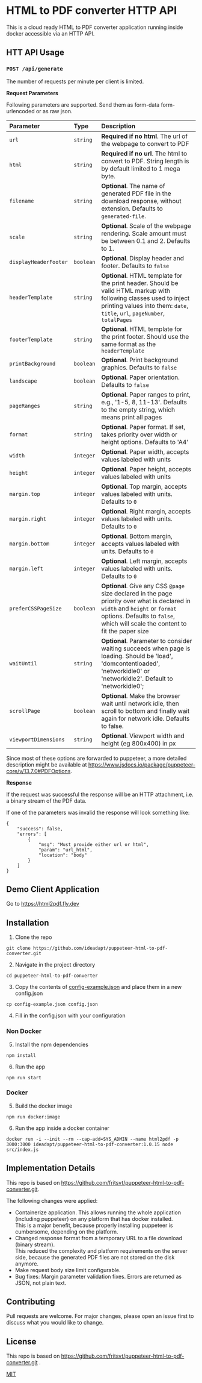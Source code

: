 # HTML to PDF converter HTTP API

This is a cloud ready HTML to PDF converter application running inside docker accessible via an HTTP API.

## HTT API Usage
### `POST /api/generate`

The number of requests per minute per client is limited.

**Request Parameters**

Following parameters are supported. Send them as form-data form-urlencoded or as raw json.

| Parameter                    | Type | Description                                                                                                                                                                                                      |
|:-----------------------------| :--- |:-----------------------------------------------------------------------------------------------------------------------------------------------------------------------------------------------------------------|
| `url`                        | `string` | **Required if no html**. The url of the webpage to convert to PDF                                                                                                                                                |
| `html`                       | `string` | **Required if no url**. The html to convert to PDF. String length is by default limited to 1 mega byte.                                                                                                       |
| `filename`                   | `string` | **Optional**. The name of generated PDF file in the download response, without extension. Defaults to `generated-file`.                                                                                          |
| `scale`                      | `string` | **Optional**. Scale of the webpage rendering. Scale amount must be between 0.1 and 2. Defaults to 1.                                                                                                             |
| `displayHeaderFooter`        | `boolean` | **Optional**. Display header and footer. Defaults to `false `                                                                                                                                                    |
| `headerTemplate`             | `string` | **Optional**. HTML template for the print header. Should be valid HTML markup with following classes used to inject printing values into them: `date`, `title`, `url`, `pageNumber`, `totalPages`                |
| `footerTemplate`             | `string` | **Optional**. HTML template for the print footer. Should use the same format as the `headerTemplate`                                                                                                             |
| `printBackground`            | `boolean` | **Optional**. Print background graphics. Defaults to `false`                                                                                                                                                     |
| `landscape`                  | `boolean` | **Optional**. Paper orientation. Defaults to `false`                                                                                                                                                             |
| `pageRanges`                 | `string` | **Optional**. Paper ranges to print, e.g., '1-5, 8, 11-13'. Defaults to the empty string, which means print all pages                                                                                            |
| `format`                     | `string` | **Optional**. Paper format. If set, takes priority over width or height options. Defaults to 'A4'                                                                                                                |
| `width`                      | `integer` | **Optional**. Paper width, accepts values labeled with units                                                                                                                                                     |
| `height`                     | `integer` | **Optional**. Paper height, accepts values labeled with units                                                                                                                                                    |
| `margin.top`                 | `integer` | **Optional**. Top margin, accepts values labeled with units. Defaults to `0`                                                                                                                                     |
| `margin.right`               | `integer` | **Optional**. Right margin, accepts values labeled with units. Defaults to `0`                                                                                                                                   |
| `margin.bottom`              | `integer` | **Optional**. Bottom margin, accepts values labeled with units. Defaults to `0`                                                                                                                                  |
| `margin.left`                | `integer` | **Optional**. Left margin, accepts values labeled with units. Defaults to `0`                                                                                                                                    |
| `preferCSSPageSize`          | `boolean` | **Optional**. Give any CSS `@page` size declared in the page priority over what is declared in `width` and `height` or `format` options. Defaults to `false`, which will scale the content to fit the paper size |
| `waitUntil`                  | `string` | **Optional**. Parameter to consider waiting succeeds when page is loading. Should be 'load', 'domcontentloaded', 'networkidle0' or 'networkidle2'. Default to 'networkidle0';
| `scrollPage`                 | `boolean` | **Optional**. Make the browser wait until network idle, then scroll to bottom and finally wait again for network idle. Defaults to false.   |
| `viewportDimensions`         | `string` | **Optional**. Viewport width and height (eg 800x400) in px                                                                                                                                       

Since most of these options are forwarded to puppeteer, a more detailed description might be available at https://www.jsdocs.io/package/puppeteer-core/v/13.7.0#PDFOptions.

**Response**

If the request was successful the response will be an HTTP attachment, i.e. a binary stream of the PDF data.

If one of the parameters was invalid the response will look something like:
```
{
    "success": false,
    "errors": [
        {
            "msg": "Must provide either url or html",
            "param": "url_html",
            "location": "body"
        }
    ]
}
```

## Demo Client Application

Go to https://html2pdf.fly.dev

## Installation

1. Clone the repo
```
git clone https://github.com/ideadapt/puppeteer-html-to-pdf-converter.git
```

2. Navigate in the project directory
```
cd puppeteer-html-to-pdf-converter
```

3. Copy the contents of [config-example.json](config-example.json) and place them in a new config.json
```
cp config-example.json config.json
```

4. Fill in the config.json with your configuration

### Non Docker
5. Install the npm dependencies
```
npm install
```

6. Run the app
```
npm run start
```

### Docker
5. Build the docker image
```
npm run docker:image
```

6. Run the app inside a docker container
```
docker run -i --init --rm --cap-add=SYS_ADMIN --name html2pdf -p 3000:3000 ideadapt/puppeteer-html-to-pdf-converter:1.0.15 node src/index.js
```


## Implementation Details
This repo is based on https://github.com/fritsvt/puppeteer-html-to-pdf-converter.git. 

The following changes were applied:

- Containerize application. This allows running the whole application (including puppeteer) on any platform that has docker installed. \
  This is a major benefit, because properly installing puppeteer is cumbersome, depending on the platform.
- Changed response format from a temporary URL to a file download (binary stream). \
  This reduced the complexity and platform requirements on the server side, because the generated PDF files are not stored on the disk anymore.
- Make request body size limit configurable.
- Bug fixes: Margin parameter validation fixes. Errors are returned as JSON, not plain text.

## Contributing
Pull requests are welcome. For major changes, please open an issue first to discuss what you would like to change.

## License
This repo is based on https://github.com/fritsvt/puppeteer-html-to-pdf-converter.git .

[MIT](LICENSE)
